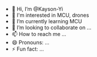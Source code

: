 - 👋 Hi, I’m @Kayson-Yi
- 👀 I'm interested in MCU, drones
- 🌱 I’m currently learning MCU
- 💞️ I’m looking to collaborate on ...
- 📫 How to reach me ...
- 😄 Pronouns: ...
- ⚡ Fun fact: ...

<!---
Kayson-Yi/Kayson-Yi is a ✨ special ✨ repository because its `README.md` (this file) appears on your GitHub profile.
You can click the Preview link to take a look at your changes.
--->
